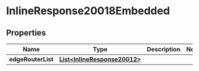 

# InlineResponse20018Embedded

## Properties

Name | Type | Description | Notes
------------ | ------------- | ------------- | -------------
**edgeRouterList** | [**List&lt;InlineResponse20012&gt;**](InlineResponse20012.md) |  | 



